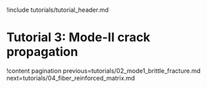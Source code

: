 !include tutorials/tutorial_header.md

# Tutorial 3: Mode-II crack propagation

!content pagination previous=tutorials/02_mode1_brittle_fracture.md
                    next=tutorials/04_fiber_reinforced_matrix.md
